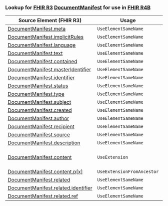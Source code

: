 ### Lookup for [FHIR R3](https://hl7.org/fhir/STU3/) [DocumentManifest](https://hl7.org/fhir/STU3/DocumentManifest.html) for use in [FHIR R4B](https://hl7.org/fhir/R4B/)

| Source Element (FHIR R3) | Usage | Target |
| -------------- | ----- | ------ |
| [DocumentManifest.meta](https://hl7.org/fhir/STU3/DocumentManifest.html#resource) | `UseElementSameName` | [DocumentManifest.meta](https://hl7.org/fhir/R4B/DocumentManifest.html#resource) |
| [DocumentManifest.implicitRules](https://hl7.org/fhir/STU3/DocumentManifest.html#resource) | `UseElementSameName` | [DocumentManifest.implicitRules](https://hl7.org/fhir/R4B/DocumentManifest.html#resource) |
| [DocumentManifest.language](https://hl7.org/fhir/STU3/DocumentManifest.html#resource) | `UseElementSameName` | [DocumentManifest.language](https://hl7.org/fhir/R4B/DocumentManifest.html#resource) |
| [DocumentManifest.text](https://hl7.org/fhir/STU3/DocumentManifest.html#resource) | `UseElementSameName` | [DocumentManifest.text](https://hl7.org/fhir/R4B/DocumentManifest.html#resource) |
| [DocumentManifest.contained](https://hl7.org/fhir/STU3/DocumentManifest.html#resource) | `UseElementSameName` | [DocumentManifest.contained](https://hl7.org/fhir/R4B/DocumentManifest.html#resource) |
| [DocumentManifest.masterIdentifier](https://hl7.org/fhir/STU3/DocumentManifest.html#resource) | `UseElementSameName` | [DocumentManifest.masterIdentifier](https://hl7.org/fhir/R4B/DocumentManifest.html#resource) |
| [DocumentManifest.identifier](https://hl7.org/fhir/STU3/DocumentManifest.html#resource) | `UseElementSameName` | [DocumentManifest.identifier](https://hl7.org/fhir/R4B/DocumentManifest.html#resource) |
| [DocumentManifest.status](https://hl7.org/fhir/STU3/DocumentManifest.html#resource) | `UseElementSameName` | [DocumentManifest.status](https://hl7.org/fhir/R4B/DocumentManifest.html#resource) |
| [DocumentManifest.type](https://hl7.org/fhir/STU3/DocumentManifest.html#resource) | `UseElementSameName` | [DocumentManifest.type](https://hl7.org/fhir/R4B/DocumentManifest.html#resource) |
| [DocumentManifest.subject](https://hl7.org/fhir/STU3/DocumentManifest.html#resource) | `UseElementSameName` | [DocumentManifest.subject](https://hl7.org/fhir/R4B/DocumentManifest.html#resource) |
| [DocumentManifest.created](https://hl7.org/fhir/STU3/DocumentManifest.html#resource) | `UseElementSameName` | [DocumentManifest.created](https://hl7.org/fhir/R4B/DocumentManifest.html#resource) |
| [DocumentManifest.author](https://hl7.org/fhir/STU3/DocumentManifest.html#resource) | `UseElementSameName` | [DocumentManifest.author](https://hl7.org/fhir/R4B/DocumentManifest.html#resource) |
| [DocumentManifest.recipient](https://hl7.org/fhir/STU3/DocumentManifest.html#resource) | `UseElementSameName` | [DocumentManifest.recipient](https://hl7.org/fhir/R4B/DocumentManifest.html#resource) |
| [DocumentManifest.source](https://hl7.org/fhir/STU3/DocumentManifest.html#resource) | `UseElementSameName` | [DocumentManifest.source](https://hl7.org/fhir/R4B/DocumentManifest.html#resource) |
| [DocumentManifest.description](https://hl7.org/fhir/STU3/DocumentManifest.html#resource) | `UseElementSameName` | [DocumentManifest.description](https://hl7.org/fhir/R4B/DocumentManifest.html#resource) |
| [DocumentManifest.content](https://hl7.org/fhir/STU3/DocumentManifest.html#resource) | `UseExtension` | [http://hl7.org/fhir/3.0/StructureDefinition/extension-DocumentManifest.content](StructureDefinition-ext-R3-DocumentManifest.content.html) |
| [DocumentManifest.content.p[x]](https://hl7.org/fhir/STU3/DocumentManifest.html#resource) | `UseExtensionFromAncestor` | - |
| [DocumentManifest.related](https://hl7.org/fhir/STU3/DocumentManifest.html#resource) | `UseElementSameName` | [DocumentManifest.related](https://hl7.org/fhir/R4B/DocumentManifest.html#resource) |
| [DocumentManifest.related.identifier](https://hl7.org/fhir/STU3/DocumentManifest.html#resource) | `UseElementSameName` | [DocumentManifest.related.identifier](https://hl7.org/fhir/R4B/DocumentManifest.html#resource) |
| [DocumentManifest.related.ref](https://hl7.org/fhir/STU3/DocumentManifest.html#resource) | `UseElementSameName` | [DocumentManifest.related.ref](https://hl7.org/fhir/R4B/DocumentManifest.html#resource) |
